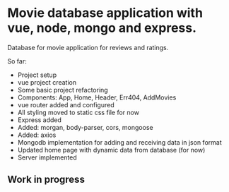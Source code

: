 # Movie database application with vue, node, mongo and express.

Database for movie application for reviews and ratings.

So far:

 - Project setup
 - vue project creation
 - Some basic project refactoring
 - Components: App, Home, Header, Err404, AddMovies
 - vue router added and configured
 - All styling moved to static css file for now
 - Express added
 - Added: morgan, body-parser, cors, mongoose
 - Added: axios
 - Mongodb implementation for adding and receiving data in json format
 - Updated home page with dynamic data from database (for now)
 - Server implemented

## Work in progress
